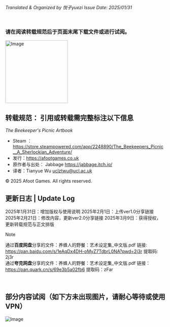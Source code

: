 _Translated & Organized by 悦子yuezi_
_Issue Date: 2025/01/31_


<br/>



### 请在阅读转载规范后于**页面末尾**下载文件或进行试阅。

<img width="197" alt="Image" src="https://github.com/user-attachments/assets/9da946dc-9278-49b0-8d6d-cd08ba44aabe" />

<br/>


## **转载规范：** 引用或转载需完整标注以下信息
_The Beekeeper's Picnic Artbook_
- Steam ：https://store.steampowered.com/app/2248890/The_Beekeepers_Picnic__A_Sherlockian_Adventure/
- 发行：https://afootgames.co.uk
- 原作者与出处： Jabbage  https://jabbage.itch.io/
- 译者：Tianyue Wu  uclztwu@ucl.ac.uk


© 2025 Afoot Games. All rights reserved.
<br/>


## 更新日志 | Update Log
2025年1月31日：增加版权与使用说明
2025年2月1日：上传ver1.0分享链接
2025年2月21日：修改内容，更新ver2.0分享链接
2025年3月9日：获得授权，更新转载规范与正文排版

> [!NOTE]
> 通过**百度网盘**分享的文件：养蜂人的野餐：艺术设定集_中文版.pdf
> 链接: https://pan.baidu.com/s/1eAqDx4DH-oMyZ7TdbrL0NA?pwd=2j3r 
> 提取码: 2j3r 
> <br/>
> 通过**夸克网盘**分享的文件：养蜂人的野餐：艺术设定集_中文版.pdf
> 链接：https://pan.quark.cn/s/69e3b5a02fb6
> 提取码：zFar
<br/>


## 部分内容试阅（如下方未出现图片，请耐心等待或使用VPN）

![Image](https://github.com/user-attachments/assets/b1e4cda3-043d-4aed-aac5-e0cac7e3b00c)